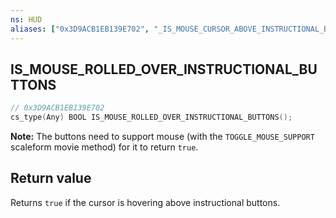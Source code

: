 ```yaml
---
ns: HUD
aliases: ["0x3D9ACB1EB139E702", "_IS_MOUSE_CURSOR_ABOVE_INSTRUCTIONAL_BUTTONS"]
---
```

## IS_MOUSE_ROLLED_OVER_INSTRUCTIONAL_BUTTONS

```c
// 0x3D9ACB1EB139E702
cs_type(Any) BOOL IS_MOUSE_ROLLED_OVER_INSTRUCTIONAL_BUTTONS();
```

**Note:** The buttons need to support mouse (with the `TOGGLE_MOUSE_SUPPORT` scaleform movie method) for it to return `true`.

## Return value
Returns `true` if the cursor is hovering above instructional buttons.
